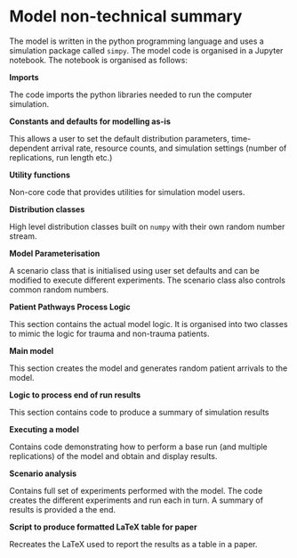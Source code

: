 # Model non-technical summary

The model is written in the python programming language and uses a simulation package called `simpy`.  The model code is organised in a Jupyter notebook.  The notebook is organised as follows:

**Imports**

The code imports the python libraries needed to run the computer simulation.

**Constants and defaults for modelling as-is**

This allows a user to set the default distribution parameters, time-dependent arrival rate, resource counts, and simulation settings (number of replications, run length etc.)

**Utility functions**

Non-core code that provides utilities for simulation model users.

**Distribution classes**

High level distribution classes built on `numpy` with their own random number stream.

**Model Parameterisation**

A scenario class that is initialised using user set defaults and can be modified to execute different experiments.  The scenario class also controls common random numbers.

**Patient Pathways Process Logic**

This section contains the actual model logic.  It is organised into two classes to mimic the logic for trauma and non-trauma patients.

**Main model**

This section creates the model and generates random patient arrivals to the model.

**Logic to process end of run results**

This section contains code to produce a summary of simulation results 

**Executing a model**

Contains code demonstrating how to perform a base run (and multiple replications) of the model and obtain and display results. 

**Scenario analysis**

Contains full set of experiments performed with the model.  The code creates the different experiments and run each in turn.  A summary of results is provided a the end.

**Script to produce formatted LaTeX table for paper**

Recreates the LaTeX used to report the results as a table in a paper. 